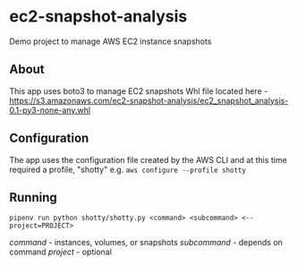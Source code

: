 # ec2-snapshot-analysis
Demo project to manage AWS EC2 instance snapshots

## About 
This app uses boto3 to manage EC2 snapshots
Whl file located here - https://s3.amazonaws.com/ec2-snapshot-analysis/ec2_snapshot_analysis-0.1-py3-none-any.whl

## Configuration
The app uses the configuration file created by the AWS CLI and at this time
required a profile, "shotty"
e.g. `aws configure --profile shotty`

## Running
`pipenv run python shotty/shotty.py <command> <subcommand> <--project=PROJECT>`

*command* - instances, volumes, or snapshots
*subcommand* - depends on command
*project* - optional
